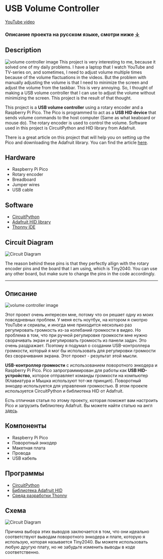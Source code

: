 # USB Volume Controller
[YouTube video](https://youtu.be/UVcvjTeOUdU?si=tyZUI_Gg2oytaHXO)
### Описание проекта на русском языке, смотри ниже [↓](#%D0%BE%D0%BF%D0%B8%D1%81%D0%B0%D0%BD%D0%B8%D0%B5)

## Description
![volume controller image](usb_controller.jpg)
This project is very interesting to me, because it solved one of my daily problems. I have a laptop that I watch YouTube and TV-series on, and sometimes, I need to adjust volume multiple times because of the volume flactuations in the videos. But the problem with manually adjusting the volume is that I need to minimize the screen and adjust the volume from the taskbar. This is very annoying. So, I thought of making a USB volume controller that I can use to adjust the volume without minimizing the screen. This project is the result of that thought.

This project is a **USB volume controller** using a rotary encoder and a Raspberry Pi Pico. The Pico is programmed to act as a **USB HID device** that sends volume commands to the host computer (Same as what keaboard or mouse do). The rotary encoder is used to control the volume. Software used in this project is CircuitPython and HID library from Adafruit.

There is a great article on this project that will help you on setting up the Pico and downloading the Adafruit library. You can find the article [here](https://www.onetransistor.eu/2021/04/media-keys-rpi-pico-circuitpython.html?sc=1721363204924#c4698244853129018643).

## Hardware
- Raspberry Pi Pico
- Rotary encoder
- Breadboard
- Jumper wires
- USB cable

## Software
- [CircuitPython](https://circuitpython.org/board/raspberry_pi_pico/)
- [Adafruit HID library](https://github.com/adafruit/Adafruit_CircuitPython_HID/releases/tag/6.1.1)
- [Thonny IDE](https://thonny.org/)

## Circuit Diagram
![Circuit Diagram](circuit_diagram.png)

The reason behind these pins is that they perfectly allign with the rotary encoder pins and the board that I am using, which is Tiny2040. You can use any other board, but make sure to change the pins in the code accordingly.

---

## Описание
![volume controller image](usb_controller.jpg)

Этот проект очень интересен мне, потому что он решает одну из моих повседневных проблем. У меня есть ноутбук, на котором я смотрю YouTube и сериалы, и иногда мне приходится несколько раз регулировать громкость из-за колебаний громкости в видео. Но проблема в том, что при ручной регулировке громкости мне нужно сворачивать экран и регулировать громкость из панели задач. Это очень раздражает. Поэтому я подумал о создании USB-контроллера громкости, который я мог бы использовать для регулировки громкости без сворачивания экрана. Этот проект - результат этой мысли.

**USB-контроллер громкости** с использованием поворотного энкодера и Raspberry Pi Pico. Pico запрограммирован для работы как **USB HID-устройство**, которое отправляет команды громкости на компьютер (Клавиатура и Мышка используют тот-же принцип). Поворотный энкодер используется для управления громкостью. В этом проекте используется CircuitPython и библиотека HID от Adafruit.

Есть отличная статья по этому проекту, которая поможет вам настроить Pico и загрузить библиотеку Adafruit. Вы можете найти статью на англ [здесь](https://www.onetransistor.eu/2021/04/media-keys-rpi-pico-circuitpython.html?sc=1721363204924#c4698244853129018643).

## Компоненты
- Raspberry Pi Pico
- Поворотный энкодер
- Макетная плата
- Провода
- USB кабель

## Программы
- [CircuitPython](https://circuitpython.org/board/raspberry_pi_pico/)
- [Библиотека Adafruit HID](https://github.com/adafruit/Adafruit_CircuitPython_HID/releases/tag/6.1.1)
- [Среда разработки Thonny](https://thonny.org/)

## Схема
![Circuit Diagram](circuit_diagram.png)

Причина выбора этих выводов заключается в том, что они идеально соответствуют выводам поворотного энкодера и плате, которую я использую, которая называется Tiny2040. Вы можете использовать любую другую плату, но не забудьте изменить выводы в коде соответственно.
